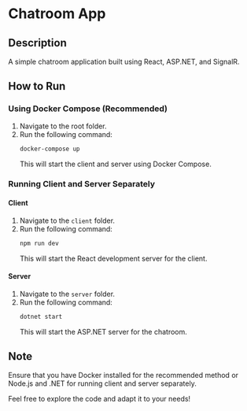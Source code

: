 # Chatroom App

## Description

A simple chatroom application built using React, ASP.NET, and SignalR.

## How to Run

### Using Docker Compose (Recommended)

1. Navigate to the root folder.
2. Run the following command:
    ```bash
    docker-compose up
    ```
   This will start the client and server using Docker Compose.

### Running Client and Server Separately

#### Client

1. Navigate to the `client` folder.
2. Run the following command:
    ```bash
    npm run dev
    ```
   This will start the React development server for the client.

#### Server

1. Navigate to the `server` folder.
2. Run the following command:
    ```bash
    dotnet start
    ```
   This will start the ASP.NET server for the chatroom.

## Note

Ensure that you have Docker installed for the recommended method or Node.js and .NET for running client and server separately.

Feel free to explore the code and adapt it to your needs!

